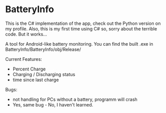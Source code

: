 # BatteryInfo

This is the C# implementation of the app, check out the Python version on my profile.
Also, this is my first time using C# so, sorry about the terrible code. But it works...

A tool for Android-like battery monitoring.
You can find the built .exe in BatteryInfo/BatteryInfo/obj/Release/

Current Features:
  - Percent Charge
  - Charging / Discharging status
  - time since last charge 
  
Bugs:
  - not handling for PCs without a battery, programm will crash
  - Yes, same bug - No, I haven't learned.
